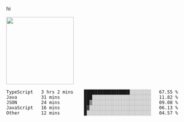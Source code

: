 hi

<img height="180em" src="https://github-readme-stats.vercel.app/api?username=AProductiveNerd&show_icons=true&hide_border=true&&count_private=true&include_all_commits=true" />

<!--START_SECTION:waka-->
```text
TypeScript   3 hrs 2 mins    █████████████████░░░░░░░░   67.55 % 
Java         31 mins         ███░░░░░░░░░░░░░░░░░░░░░░   11.82 % 
JSON         24 mins         ██▒░░░░░░░░░░░░░░░░░░░░░░   09.08 % 
JavaScript   16 mins         █▓░░░░░░░░░░░░░░░░░░░░░░░   06.13 % 
Other        12 mins         █░░░░░░░░░░░░░░░░░░░░░░░░   04.57 % 
```
<!--END_SECTION:waka-->

